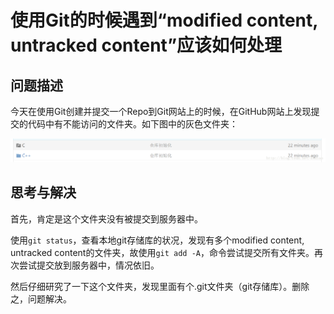 # 使用Git的时候遇到“modified content, untracked content”应该如何处理

## 问题描述

今天在使用Git创建并提交一个Repo到Git网站上的时候，在GitHub网站上发现提交的代码中有不能访问的文件夹。如下图中的灰色文件夹：

![问题描述](./problem.png)

## 思考与解决

首先，肯定是这个文件夹没有被提交到服务器中。

使用`git status`，查看本地git存储库的状况，发现有多个modified content, untracked content的文件夹，故使用`git add -A`，命令尝试提交所有文件夹。再次尝试提交放到服务器中，情况依旧。

然后仔细研究了一下这个文件夹，发现里面有个.git文件夹（git存储库）。删除之，问题解决。
